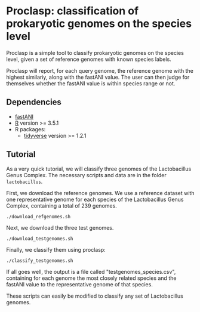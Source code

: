 # Proclasp: classification of prokaryotic genomes on the species level

Proclasp is a simple tool to classify prokaryotic genomes on the species level, given a set of reference genomes with known species labels. 

Proclasp will report, for each query genome, the reference genome with the highest similariy, along with the fastANI value. The user can then judge for themselves whether the fastANI value is within species range or not. 

## Dependencies

* [fastANI](https://github.com/ParBLiSS/FastANI)
* [R](https://www.r-project.org/) version >= 3.5.1 
* R packages:
    * [tidyverse](https://www.tidyverse.org/) version >= 1.2.1

## Tutorial 

As a very quick tutorial, we will classify three genomes of the Lactobacillus Genus Complex. The necessary scripts and data are in the folder `lactobacillus`. 

First, we download the reference genomes. We use a reference dataset with one representative genome for each species of the Lactobacillus Genus Complex, containing a total of 239 genomes.  

    ./download_refgenomes.sh

Next, we download the three test genomes.

    ./download_testgenomes.sh

Finally, we classify them using proclasp:

    ./classify_testgenomes.sh

If all goes well, the output is a file called "testgenomes_species.csv", containing for each genome the most closely related species and the fastANI value to the representative genome of that species.

These scripts can easily be modified to classify any set of Lactobacillus genomes. 
